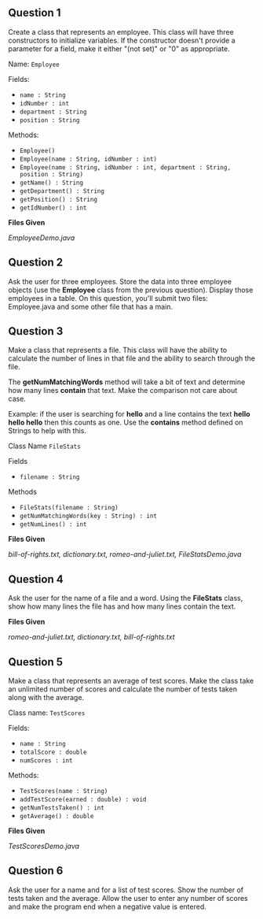 ## Question 1

Create a class that represents an employee. This class will have three constructors to initialize variables. If the 
constructor doesn't provide a parameter for a field, make it either "(not set)" or "0" as appropriate.

Name:
`Employee`

Fields:
- `name : String`
- `idNumber : int`
- `department : String`
- `position : String`

Methods:
+ `Employee()`
+ `Employee(name : String, idNumber : int)`
+ `Employee(name : String, idNumber : int, department : String, position : String)`
+ `getName() : String`
+ `getDepartment() : String`
+ `getPosition() : String`
+ `getIdNumber() : int`

**Files Given**

_EmployeeDemo.java_

## Question 2

Ask the user for three employees. Store the data into three employee objects (use the **Employee** class from the 
previous question). Display those employees in a table. On this question, you'll submit two files: Employee.java and 
some other file that has a main.

## Question 3

Make a class that represents a file. This class will have the ability to calculate the number of lines in that file 
and the ability to search through the file.

The **getNumMatchingWords** method will take a bit of text and determine how many lines **contain** that text. 
Make the comparison not care about case.

Example: if the user is searching for **hello** and a line contains the text **hello hello hello** then this counts as 
one. Use the **contains** method defined on Strings to help with this.

Class Name
`FileStats`

Fields
- `filename : String`

Methods
+ `FileStats(filename : String)`
+ `getNumMatchingWords(key : String) : int`
+ `getNumLines() : int`

**Files Given**

_bill-of-rights.txt, dictionary.txt, romeo-and-juliet.txt, FileStatsDemo.java_

## Question 4

Ask the user for the name of a file and a word. Using the **FileStats** class, show how many lines the file has and 
how many lines contain the text.

**Files Given**

_romeo-and-juliet.txt, dictionary.txt, bill-of-rights.txt_

## Question 5

Make a class that represents an average of test scores. Make the class take an unlimited number of scores and calculate 
the number of tests taken along with the average.

Class name:
`TestScores`

Fields:
- `name : String`
- `totalScore : double`
- `numScores : int`

Methods:
+ `TestScores(name : String)`
+ `addTestScore(earned : double) : void`
+ `getNumTestsTaken() : int`
+ `getAverage() : double`

**Files Given**

_TestScoresDemo.java_

## Question 6

Ask the user for a name and for a list of test scores. Show the number of tests taken and the average. Allow the user 
to enter any number of scores and make the program end when a negative value is entered.
